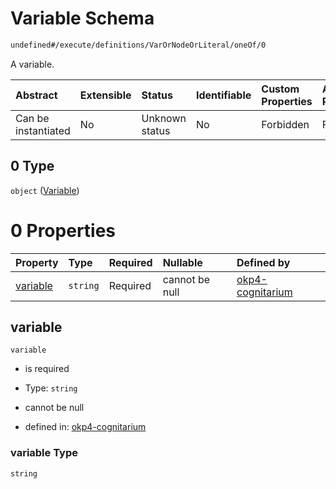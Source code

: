 # Variable Schema

```txt
undefined#/execute/definitions/VarOrNodeOrLiteral/oneOf/0
```

A variable.

| Abstract            | Extensible | Status         | Identifiable | Custom Properties | Additional Properties | Access Restrictions | Defined In                                                                     |
| :------------------ | :--------- | :------------- | :----------- | :---------------- | :-------------------- | :------------------ | :----------------------------------------------------------------------------- |
| Can be instantiated | No         | Unknown status | No           | Forbidden         | Forbidden             | none                | [okp4-cognitarium.json\*](schema/okp4-cognitarium.json "open original schema") |

## 0 Type

`object` ([Variable](okp4-cognitarium-executemsg-definitions-varornodeorliteral-oneof-variable.md))

# 0 Properties

| Property              | Type     | Required | Nullable       | Defined by                                                                                                                                                                                           |
| :-------------------- | :------- | :------- | :------------- | :--------------------------------------------------------------------------------------------------------------------------------------------------------------------------------------------------- |
| [variable](#variable) | `string` | Required | cannot be null | [okp4-cognitarium](okp4-cognitarium-executemsg-definitions-varornodeorliteral-oneof-variable-properties-variable.md "undefined#/execute/definitions/VarOrNodeOrLiteral/oneOf/0/properties/variable") |

## variable

`variable`

* is required

* Type: `string`

* cannot be null

* defined in: [okp4-cognitarium](okp4-cognitarium-executemsg-definitions-varornodeorliteral-oneof-variable-properties-variable.md "undefined#/execute/definitions/VarOrNodeOrLiteral/oneOf/0/properties/variable")

### variable Type

`string`
